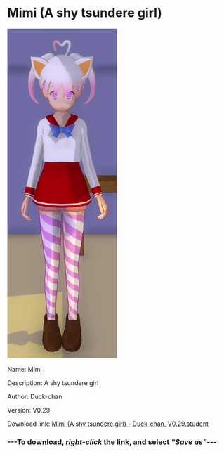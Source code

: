 # Mimi (A shy tsundere girl)

<img src = "https://raw.githubusercontent.com/Arbiter1223/Daigaku-Gurashi-Custom-Students/master/Students/Files/Mimi%20(A%20shy%20tsundere%20girl).png">

Name: Mimi

Description: A shy tsundere girl

Author: Duck-chan

Version: V0.29

Download link: <a href="https://raw.githubusercontent.com/Arbiter1223/Daigaku-Gurashi-Custom-Students/master/Students/Files/Mimi%20(A%20shy%20tsundere%20girl)%20-%20Duck-chan%2C%20V0.29.student">Mimi (A shy tsundere girl) - Duck-chan, V0.29.student</a>

### ---**To download, _right-click_ the link, and select _"Save as"_**---
